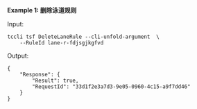 **Example 1: 删除泳道规则**



Input: 

```
tccli tsf DeleteLaneRule --cli-unfold-argument  \
    --RuleId lane-r-fdjsgjkgfvd
```

Output: 
```
{
    "Response": {
        "Result": true,
        "RequestId": "33d1f2e3a7d3-9e05-0960-4c15-a9f7dd46"
    }
}
```

